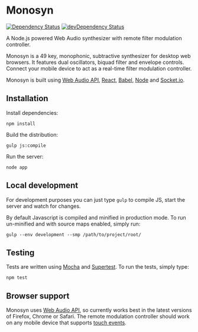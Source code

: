 Monosyn
=======

[![Dependency Status](https://david-dm.org/alexgibson/monosyn.svg)](https://david-dm.org/alexgibson/monosyn) [![devDependency Status](https://david-dm.org/alexgibson/monosyn/dev-status.svg)](https://david-dm.org/alexgibson/monosyn#info=devDependencies)

A Node.js powered Web Audio synthesizer with remote filter modulation controller.

Monosyn is a 49 key, monophonic, subtractive synthesizer for desktop web browsers. It features dual oscillators, biquad filter and envelope controls. Connect your mobile device to act as a real-time filter modulation controller.

Monosyn is built using [Web Audio API](http://www.w3.org/TR/webaudio/), [React](http://facebook.github.io/react/), [Babel](https://babeljs.io/), [Node](http://nodejs.org) and [Socket.io](http://socket.io).

Installation
------------

Install dependencies:

`npm install`

Build the distribution:

`gulp js:compile`

Run the server:

`node app`

Local development
-----------------

For development purposes you can just type `gulp` to compile JS, start the server and watch for changes.

By default Javascript is compiled and minified in production mode. To run un-minified and with source maps enabled, simply run:

```
gulp --env development --smp /path/to/project/root/
```

Testing
-------

Tests are written using [Mocha](http://mochajs.org/) and [Supertest](https://github.com/visionmedia/supertest). To run the tests, simply type:

`npm test`

Browser support
---------------

Monosyn uses [Web Audio API](http://www.w3.org/TR/webaudio/), so currently works best in the latest versions of Firefox, Chrome or Safari. The remote modulation controller should work on any mobile device that supports [touch events](http://www.w3.org/TR/touch-events/).
